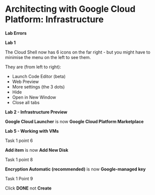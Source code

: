 # Architecting with Google Cloud Platform: Infrastructure

**Lab Errors**

**Lab 1**

The Cloud Shell now has 6 icons on the far right - but you might have to minimise the menu on the left to see them.

They are (from left to right):
*  Launch Code Editor (beta)
*  Web Preview
*  More settings (the 3 dots)
*  Hide
*  Open in New Window
*  Close all tabs
  
**Lab 2 - Infrastructure Preview**

**Google Cloud Launcher** is now **Google Cloud Platform Marketplace**

**Lab 5 - Working with VMs**

Task 1 point 6 

  **Add item** is now **Add New Disk**
  
Task 1 point 8

**Encryption Automatic (recommended)** is now **Google-managed key**  

Task 1 Point 9

Click **DONE** not **Create**
